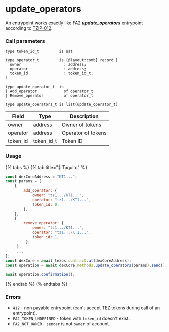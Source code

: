 # update\_operators

An entrypoint works exactly like FA2 _**update\_operators**_ entrypoint according to [TZIP-012](https://gitlab.com/tezos/tzip/-/blob/master/proposals/tzip-12/tzip-12.md).

### Call parameters

```pascaligo
type token_id_t         is nat

type operator_t         is [@layout:comb] record [
  owner                   : address;
  operator                : address;
  token_id                : token_id_t;
]

type update_operator_t  is
| Add_operator            of operator_t
| Remove_operator         of operator_t

type update_operators_t is list(update_operator_t)
```

| Field     | Type         | Description        |
| --------- | ------------ | ------------------ |
| owner     | address      | Owner of tokens    |
| operator  | address      | Operator of tokens |
| token\_id | token\_id\_t | Token ID           |

### Usage

{% tabs %}
{% tab title="🌮 Taquito" %}
```javascript
const dexCoreAddress = "KT1...";
const params = [
    {
        add_operator: {
            owner: "tz1.../KT1...",
            operator: "tz1.../KT1...",
            token_id: 0,
        },
    },
    {
        remove_operator: {
            owner: "tz1.../KT1...",
            operator: "tz1.../KT1...",
            token_id: 1,
         },
     },
     ...
];
const dexCore = await tezos.contract.at(dexCoreAddress);
const operation = await dexCore.methods.update_operators(params).send();

await operation.confirmation();
```
{% endtab %}
{% endtabs %}

### Errors

* `412` - non payable entrypoint (can't accept TEZ tokens during call of an entrypoint).
* `FA2_TOKEN_UNDEFINED` - token with `token_id` doesn't exist.
* `FA2_NOT_OWNER` - `sender` is not `owner` of account.
